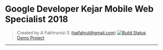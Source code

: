 # Google Developer Kejar Mobile Web Specialist 2018
> Created by A Fakhrurozi S (haifahrul@gmail.com)
[![Build Status](https://travis-ci.org/haifahrul/google-mws.svg?branch=master)](https://travis-ci.org/nafiesl/Laravel-TDD)
[Demo Project](https://haifahrul-mws.firebaseapp.com/)

---
